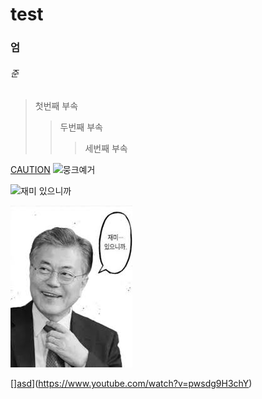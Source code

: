 
# test
### 엄
###### 준
> 첫번째 부속
> > 두번째 부속
> > > 세번째 부속

[CAUTION](https://www.youtube.com/watch?v=pwsdg9H3chY)
![뭉크예거](https://opgg-com-image.akamaized.net/attach/images/20200513062029.1056898.jpg)

![재미 있으니까](https://opgg-com-image.akamaized.net/attach/images/20200513062029.1056898.jpg)

![asd](재미...있으니까.jpg)

[][asd](https://user-images.githubusercontent.com/67495674/110884454-77fe0a00-8328-11eb-964b-b8dd135f052f.jpg)](https://www.youtube.com/watch?v=pwsdg9H3chY)
